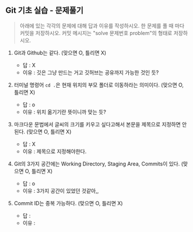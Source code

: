 ## Git 기초 실습 - 문제풀기

> 아래에 있는 각각의 문제에 대해 답과 이유를 작성하시오.
> 한 문제를 풀 때 마다 커밋을 저장하시오. 커밋 메시지는 "solve 문제번호 problem"의 형태로 저장하시오.



1. Git과 Github는 같다. (맞으면 O, 틀리면 X)

   - 답 : X
   - 이유 : 깃은 그냥 만드는 거고 깃허브는 공유까지 가능한 것인 듯? 

   

2. 터미널 명령어 `cd .`은 현재 위치의 부모 폴더로 이동하라는 의미이다. (맞으면 O, 틀리면 X)

   - 답 : o
   - 이유 : 위치 옮기기란 뜻이니까 맞는 듯?



3. 마크다운 문법에서 글씨의 크기를 키우고 싶다고해서 본문을 제목으로 지정하면 안된다. (맞으면 O, 틀리면 X)
   - 답 : X
   - 이유 : 제목으로 지정해야한다.



4. Git의 3가지 공간에는 Working Directory, Staging Area, Commits이 있다. (맞으면 O, 틀리면 X) 
   - 답 : o
   - 이유 : 3가지 공간이 있었던 것같아,,



5. Commit ID는 중복 가능하다. (맞으면 O, 틀리면 X)
   - 답 :
   - 이유 :